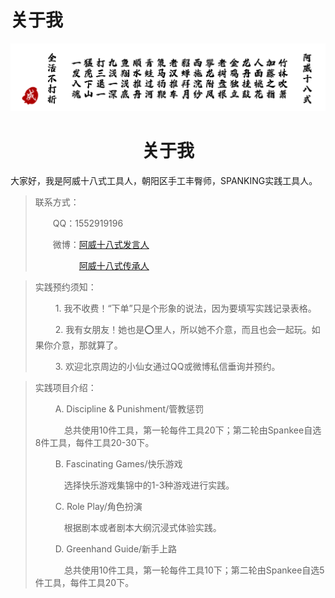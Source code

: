 # 关于我

![阿威十八式](/images/av-18-styles.png " ")

#         <center>关于我</center>

大家好，我是阿威十八式工具人，朝阳区手工丰臀师，SPANKING实践工具人。

> 联系方式：
> 
> &emsp;&emsp;QQ：1552919196
> 
> &emsp;&emsp;微博：[阿威十八式发言人](https://weibo.com/u/7790437574)
> 
> &emsp;&emsp;&emsp;&emsp;&emsp;[阿威十八式传承人](https://weibo.com/u/7409397912)

<!-- > ![请注意](/images/important-notice.png " ") -->
> 实践预约须知：
> 
> &emsp;&emsp; 1. 我不收费！“下单”只是个形象的说法，因为要填写实践记录表格。
>
> &emsp;&emsp; 2. 我有女朋友！她也是⭕里人，所以她不介意，而且也会一起玩。如果你介意，那就算了。
>
> &emsp;&emsp; 3. 欢迎北京周边的小仙女通过QQ或微博私信垂询并预约。

> 实践项目介绍：
>
> &emsp;&emsp; A. Discipline & Punishment/管教惩罚 
>
> &emsp;&emsp;&emsp;  总共使用10件工具，第一轮每件工具20下；第二轮由Spankee自选8件工具，每件工具20-30下。
> 
> &emsp;&emsp; B. Fascinating Games/快乐游戏
>
> &emsp;&emsp;&emsp;  选择快乐游戏集锦中的1-3种游戏进行实践。
> 
> &emsp;&emsp; C. Role Play/角色扮演
>
> &emsp;&emsp;&emsp;  根据剧本或者剧本大纲沉浸式体验实践。
> 
> &emsp;&emsp;  D. Greenhand Guide/新手上路
>
> &emsp;&emsp;&emsp;  总共使用10件工具，第一轮每件工具10下；第二轮由Spankee自选5件工具，每件工具20下。
